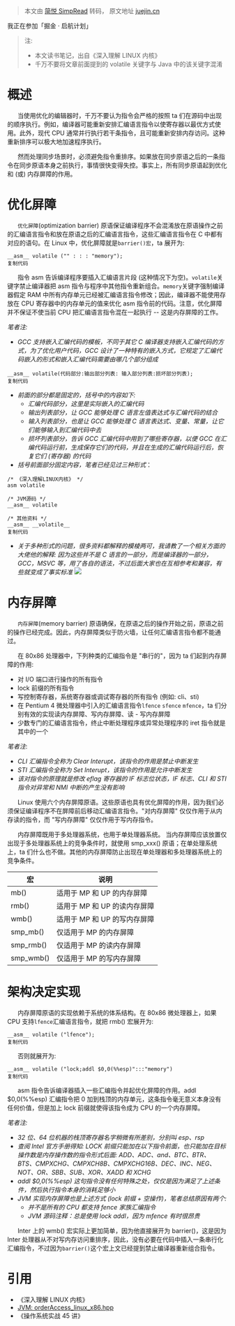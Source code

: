> 本文由 [简悦 SimpRead](http://ksria.com/simpread/) 转码， 原文地址 [juejin.cn](https://juejin.cn/post/7156065071175893028)

我正在参加「掘金 · 启航计划」

> 注:
> 
> *   本文读书笔记，出自《深入理解 LINUX 内核》
> *   千万不要将文章前面提到的 volatile 关键字与 Java 中的该关键字混淆

概述
==

      当使用优化的编辑器时，千万不要认为指令会严格的按照 ta 们在源码中出现的顺序执行。例如，编译器可能重新安排汇编语言指令以使寄存器以最优方式使用。此外，现代 CPU 通常并行执行若干条指令，且可能重新安排内存访问。这种重新排序可以极大地加速程序执行。

      然而处理同步场景时，必须避免指令重排序。如果放在同步原语之后的一条指令在同步原语本身之前执行，事情很快变得失控。事实上，所有同步原语起到优化和 (或) 内存屏障的作用。

优化屏障
====

      `优化屏障`(optimization barrier) 原语保证编译程序不会混淆放在原语操作之前的汇编语言指令和放在原语之后的汇编语言指令，这些汇编语言指令在 C 中都有对应的语句。在 Linux 中，优化屏障就是`barrier()宏`，ta 展开为:

```
__asm__ volatile ("" : : : "memory");
复制代码
```

      指令 asm 告诉编译程序要插入汇编语言片段 (这种情况下为空)。`volatile`关键字禁止编译器把 asm 指令与程序中其他指令重新组合。`memory`关键字强制编译器假定 RAM 中所有内存单元已经被汇编语言指令修改；因此，编译器不能使用存放在 CPU 寄存器中的内存单元的值来优化 asm 指令前的代码。注意，优化屏障并不保证不使当前 CPU 把汇编语言指令混在一起执行 -- 这是内存屏障的工作。

_笔者注:_

*   _GCC 支持嵌入汇编代码的模板，不同于其它 C 编译器支持嵌入汇编代码的方式，为了优化用户代码，GCC 设计了一种特有的嵌入方式，它规定了汇编代码嵌入的形式和嵌入汇编代码需要由哪几个部分组成_

```
__asm__ volatile(代码部分:输出部分列表: 输入部分列表:损坏部分列表);
复制代码
```

*   _前面的部分都是固定的，括号中的内容如下:_
    *   _汇编代码部分，这里是实际嵌入的汇编代码_
    *   _输出列表部分，让 GCC 能够处理 C 语言左值表达式与汇编代码的结合_
    *   _输入列表部分，也是让 GCC 能够处理 C 语言表达式、变量、常量，让它们能够输入到汇编代码中去_
    *   _损坏列表部分，告诉 GCC 汇编代码中用到了哪些寄存器，以便 GCC 在汇编代码运行前，生成保存它们的代码，并且在生成的汇编代码运行后，恢复它们 (寄存器) 的代码_
*   _括号前面部分固定内容，笔者已经见过三种形式_：

```
/* 《深入理解LINUX内核》 */
asm volatile

/* JVM源码 */
__asm__ volatile

/* 其他资料 */
__asm__ __volatile__
复制代码
```

*   _关于多种形式的问题，很多资料都解释的模棱两可，我请教了一个相关方面的大佬他的解释: 因为这些并不是 C 语言的一部分，而是编译器的一部分，GCC，MSVC 等，用了各自的语法，不过后面大家也在互相参考和兼容，有些就变成了事实标准_ ![](https://p9-juejin.byteimg.com/tos-cn-i-k3u1fbpfcp/bfd5229fffc14f95b3a780e0f0948dbd~tplv-k3u1fbpfcp-zoom-in-crop-mark:4536:0:0:0.awebp?)

内存屏障
====

      `内存屏障`(memory barrier) 原语确保，在原语之后的操作开始之前，原语之前的操作已经完成。因此，内存屏障类似于防火墙，让任何汇编语言指令都不能通过。

      在 80x86 处理器中，下列种类的汇编指令是 "串行的"，因为 ta 们起到内存屏障的作用:

*   对 I/O 端口进行操作的所有指令
*   lock 前缀的所有指令
*   写控制寄存器，系统寄存器或调试寄存器的所有指令 (例如: cli、sti)
*   在 Pentium 4 微处理器中引入的汇编语言指令`lfence` `sfence` `mfence`，ta 们分别有效的实现读内存屏障、写内存屏障、读 - 写内存屏障
*   少数专门的汇编语言指令，终止中断处理程序或异常处理程序的 iret 指令就是其中的一个

_笔者注_:

*   _CLI 汇编指令全称为 Clear Interupt，该指令的作用是禁止中断发生_
*   _STI 汇编指令全称为 Set Interupt，该指令的作用是允许中断发生_
*   _该对指令的原理就是修改 eflag 寄存器的 IF 标志位状态，IF 标志、CLI 和 STI 指令对异常和 NMI 中断的产生没有影响_

      Linux 使用六个内存屏障原语。这些原语也具有优化屏障的作用，因为我们必须保证编译程序不在屏障前后移动汇编语言指令。"对内存屏障" 仅仅作用于从内存读的指令，而 "写内存屏障" 仅仅作用于写内存指令。

      内存屏障既用于多处理器系统，也用于单处理器系统。 当内存屏障应该放置仅出现于多处理器系统上的竞争条件时，就使用 smp_xxx() 原语；在单处理系统上，ta 们什么也不做。其他的内存屏障防止出现在单处理器和多处理器系统上的竞争条件。

<table><thead><tr><th>宏</th><th>说明</th></tr></thead><tbody><tr><td>mb()</td><td>适用于 MP 和 UP 的内存屏障</td></tr><tr><td>rmb()</td><td>适用于 MP 和 UP 的读内存屏障</td></tr><tr><td>wmb()</td><td>适用于 MP 和 UP 的写内存屏障</td></tr><tr><td>smp_mb()</td><td>仅适用于 MP 的内存屏障</td></tr><tr><td>smp_rmb()</td><td>仅适用于 MP 的读内存屏障</td></tr><tr><td>smp_wmb()</td><td>仅适用于 MP 的写内存屏障</td></tr></tbody></table>

架构决定实现
======

      内存屏障原语的实现依赖于系统的体系结构。在 80x86 微处理器上，如果 CPU 支持`lfence`汇编语言指令，就把 rmb() 宏展开为:

```
__asm__ volatile ("lfence");
复制代码
```

      否则就展开为:

```
__asm__ volatile ("lock;addl $0,0(%%esp)":::"memory")
复制代码
```

      asm 指令告诉编译器插入一些汇编指令并起优化屏障的作用。addl $0,0(%%esp) 汇编指令把 0 加到栈顶的内存单元，这条指令毫无意义本身没有任何价值，但是加上 lock 前缀就使得该指令成为 CPU 的一个内存屏障。

_笔者注:_

*   _32 位、64 位机器的栈顶寄存器名字稍微有所差别，分别叫 esp、rsp_
*   _查阅 Intel 官方手册得知: LOCK 前缀只能加在以下指令前面，也只能加在目标操作数是内存操作数的指令形式后面: ADD、ADC、and、BTC、BTR、BTS、CMPXCHG、CMPXCH8B、CMPXCHG16B、DEC、INC、NEG、NOT、OR、SBB、SUB、XOR、XADD 和 XCHG_
*   _addl $0,0(%%esp) 这句指令没有任何特殊之处，仅仅是因为满足了上述条件，然后执行指令本身的消耗足够小_
*   _JVM 实现内存屏障也是上述方式 (lock 前缀 + 空操作)，笔者总结原因有两个:_
    *   _并不是所有的 CPU 都支持 fence 家族汇编指令_
    *   _JVM 源码注释：总是使用 lock addl，因为 mfence 有时很昂贵_

      Inter 上的 wmb() 宏实际上更加简单，因为他直接展开为 barrier()，这是因为 Inter 处理器从不对写内存访问重排序，因此，没有必要在代码中插入一条串行化汇编指令，不过因为`barrier()`这个宏上文已经提到禁止编译器重新组合指令。

引用
==

*   《深入理解 LINUX 内核》
*   [JVM: orderAccess_linux_x86.hpp](https://link.juejin.cn?target=https%3A%2F%2Fgithub.com%2Fopenjdk%2Fjdk%2Fblob%2Fmaster%2Fsrc%2Fhotspot%2Fos_cpu%2Flinux_x86%2ForderAccess_linux_x86.hpp "https://github.com/openjdk/jdk/blob/master/src/hotspot/os_cpu/linux_x86/orderAccess_linux_x86.hpp")
*   《操作系统实战 45 讲》